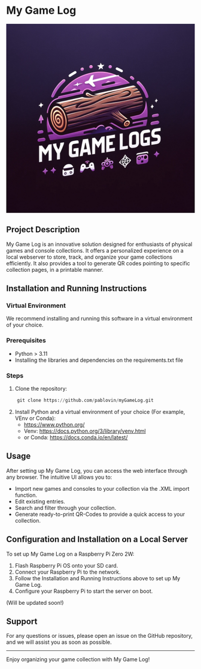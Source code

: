 # My Game Log

![My Game Log Logo](images/myGameLogs_Logo.png)

## Project Description
My Game Log is an innovative solution designed for enthusiasts of physical games and console collections. It offers a personalized experience on a local webserver to store, track, and organize your game collections efficiently. It also provides a tool to generate QR codes pointing to specific collection pages, in a printable manner.

## Installation and Running Instructions

### Virtual Environment

We recommend installing and running this software in a virtual environment of your choice.


### Prerequisites
- Python > 3.11
- Installing the libraries and dependencies on the requirements.txt file

### Steps
1. Clone the repository:
```python
    git clone https://github.com/pablovin/myGameLog.git
```

2. Install Python and a virtual environment of your choice (For example, VEnv or Conda):
    - https://www.python.org/
    - Venv: https://docs.python.org/3/library/venv.html
    - or Conda: https://docs.conda.io/en/latest/


## Usage
After setting up My Game Log, you can access the web interface through any browser. The intuitive UI allows you to:

- Import new games and consoles to your collection via the .XML import function.
- Edit existing entries.
- Search and filter through your collection.
- Generate ready-to-print QR-Codes to provide a quick access to your collection.

## Configuration and Installation on a Local Server

To set up My Game Log on a Raspberry Pi Zero 2W:

1. Flash Raspberry Pi OS onto your SD card.
2. Connect your Raspberry Pi to the network.
3. Follow the Installation and Running Instructions above to set up My Game Log.
4. Configure your Raspberry Pi to start the server on boot.

(Will be updated soon!)

## Support

For any questions or issues, please open an issue on the GitHub repository, and we will assist you as soon as possible.

---

Enjoy organizing your game collection with My Game Log!